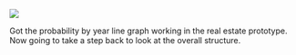 ![](https://db-feed.s3.amazonaws.com/legacy/Screen_Shot_2016-09-28_at_11_16_58_AM-1475075883688.png)

Got the probability by year line graph working in the real estate prototype. Now going to take a step back to look at the overall structure.
